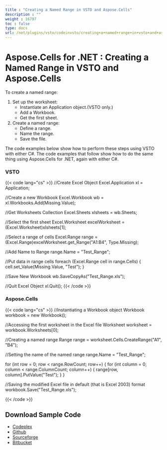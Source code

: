 ```yaml
---
title : "Creating a Named Range in VSTO and Aspose.Cells" 
description : "" 
weight : 16797 
toc : false
type: docs
url: /net/plugins/vsto/codeinvsto/creating+a+named+range+in+vsto+and+aspose.cells/
---
```


# Aspose.Cells for .NET : Creating a Named Range in VSTO and Aspose.Cells


To create a named range:

1.  Set up the worksheet:
    *   Instantiate an Application object.(VSTO only.)
    *   Add a Workbook.
    *   Get the first sheet.
2.  Create a named range:
    *   Define a range.
    *   Name the range.
    *   Save the file.

The code examples below show how to perform these steps using VSTO with either C#. The code examples that follow show how to do the same thing using Aspose.Cells for .NET, again with either C#.

### VSTO

{{< code lang="cs" >}}
//Create Excel Object
Excel.Application xl = Application;

//Create a new Workbook
Excel.Workbook wb = xl.Workbooks.Add(Missing.Value);

//Get Worksheets Collection
Excel.Sheets xlsheets = wb.Sheets;

//Select the first sheet
Excel.Worksheet excelWorksheet = (Excel.Worksheet)xlsheets[1];

//Select a range of cells
Excel.Range range = (Excel.Range)excelWorksheet.get_Range("A1:B4", Type.Missing);

//Add Name to Range
range.Name = "Test_Range";

//Put data in range cells
foreach (Excel.Range cell in range.Cells)
{
	cell.set_Value(Missing.Value, "Test");
}

//Save New Workbook
wb.SaveCopyAs("Test_Range.xls");

//Quit Excel Object
xl.Quit();
{{< /code >}}

### Aspose.Cells

{{< code lang="cs" >}}
//Instantiating a Workbook object
Workbook workbook = new Workbook();

//Accessing the first worksheet in the Excel file
Worksheet worksheet = workbook.Worksheets[0];

//Creating a named range
Range range = worksheet.Cells.CreateRange("A1", "B4");

//Setting the name of the named range
range.Name = "Test_Range";

for (int row = 0; row < range.RowCount; row++)
{
	for (int column = 0; column < range.ColumnCount; column++)
	{
		range[row, column].PutValue("Test");
	}
}

//Saving the modified Excel file in default (that is Excel 2003) format
workbook.Save("Test_Range.xls");

{{< /code >}}

## Download Sample Code

*   [Codeplex](https://asposevsto.codeplex.com/downloads/get/1459777)
*   [Github](https://github.com/asposemarketplace/Aspose_for_VSTO/releases/download/Aspose.Cells1.1/Creating.a.Named.Range.Aspose.Cells.zip)
*   [Sourceforge](https://sourceforge.net/projects/asposevsto/files/Aspose.Cells%20Vs%20VSTO%20Excel/Creating%20a%20Named%20Range%20(Aspose.Cells).zip/download)
*   [Bitbucket](https://bitbucket.org/asposemarketplace/aspose-for-vsto/downloads/Creating%20a%20Named%20Range%20(Aspose.Cells).zip)

